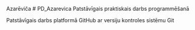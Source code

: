 Azarēviča # PD_Azarevica
Patstāvīgais praktiskais darbs programmēšanā

Patstāvīgais darbs platformā GitHub ar versiju kontroles sistēmu Git
